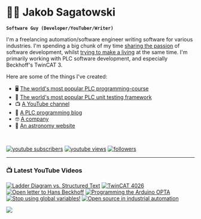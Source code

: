 # 🌌🔭 Jakob Sagatowski

**`Software Guy (Developer/YouTuber/Writer)`**

I'm a freelancing automation/software engineer writing software for various industries. I'm spending a big chunk of my time [sharing the passion](https://youtube.com/JakobSagatowski) of software development, whilst [trying to make a living](https://www.sagatowski.com) at the same time. I'm primarily working with PLC software development, and especially Beckhoff's TwinCAT 3.

Here are some of the things I've created:  
- 🖥 [The world's most popular PLC programming-course](https://www.youtube.com/playlist?list=PLimaF0nZKYHz3I3kFP4myaAYjmYk1SowO)  
- 💾 [The world's most popular PLC unit testing framework](https://www.github.com/tcunit)  
- 📺 [A YouTube channel](https://youtube.com/JakobSagatowski)  
- 📰 [A PLC programming blog](https://www.alltwincat.com)  
- 🤓 [A company](https://www.sagatowski.com)  
- 🌌 [An astronomy website](https://www.nineplanets.se)  

<br/>

   <p align="left">
      <a href="https://www.youtube.com/c/JakobSagatowski?sub_confirmation=1">
         <img alt="youtube subscribers" title="Subscribe to my YouTube channel" src="https://custom-icon-badges.demolab.com/youtube/channel/subscribers/UCZky2XGaaEyP2p1eckbWZjQ?color=%23E05D44&label=SUBSCRIBE&logo=video&logoColor=white&style=for-the-badge&labelColor=CE4630"/></a> 
      <a href="https://www.youtube.com/JakobSagatowski">
         <img alt="youtube views" title="YouTube views" src="https://custom-icon-badges.demolab.com/youtube/channel/views/UCZky2XGaaEyP2p1eckbWZjQ?color=%23E1AD0E&logo=eye&logoColor=white&style=for-the-badge&labelColor=C79600"/></a> 
      <a href="https://github.com/sagatowski?tab=followers">
         <img alt="followers" title="Follow me on GitHub" src="https://custom-icon-badges.demolab.com/github/followers/Sagatowski?color=236ad3&labelColor=1155ba&style=for-the-badge&logo=person-add&label=Follow&logoColor=white"/></a>
   </p>

---

### 📺 Latest YouTube Videos

<!-- BEGIN YOUTUBE-CARDS -->
[![Ladder Diagram vs. Structured Text](https://ytcards.demolab.com/?id=POtUCRna3jw&title=Ladder+Diagram+vs.+Structured+Text&lang=en&timestamp=1698121677&background_color=%230d1117&title_color=%23ffffff&stats_color=%23dedede&max_title_lines=1&width=250&border_radius=5&duration=570 "Ladder Diagram vs. Structured Text")](https://www.youtube.com/watch?v=POtUCRna3jw)
[![TwinCAT 4026](https://ytcards.demolab.com/?id=msSE6qxMbIw&title=TwinCAT+4026&lang=en&timestamp=1691388373&background_color=%230d1117&title_color=%23ffffff&stats_color=%23dedede&max_title_lines=1&width=250&border_radius=5&duration=2395 "TwinCAT 4026")](https://www.youtube.com/watch?v=msSE6qxMbIw)
[![Open letter to Hans Beckhoff](https://ytcards.demolab.com/?id=pJoad5uxSSg&title=Open+letter+to+Hans+Beckhoff&lang=en&timestamp=1686548262&background_color=%230d1117&title_color=%23ffffff&stats_color=%23dedede&max_title_lines=1&width=250&border_radius=5&duration=261 "Open letter to Hans Beckhoff")](https://www.youtube.com/watch?v=pJoad5uxSSg)
[![Programming the Arduino OPTA](https://ytcards.demolab.com/?id=jSVzVAaLURM&title=Programming+the+Arduino+OPTA&lang=en&timestamp=1680496916&background_color=%230d1117&title_color=%23ffffff&stats_color=%23dedede&max_title_lines=1&width=250&border_radius=5&duration=1653 "Programming the Arduino OPTA")](https://www.youtube.com/watch?v=jSVzVAaLURM)
[![Stop using global variables!](https://ytcards.demolab.com/?id=KrWXWI1o2PE&title=Stop+using+global+variables%21&lang=en&timestamp=1678860156&background_color=%230d1117&title_color=%23ffffff&stats_color=%23dedede&max_title_lines=1&width=250&border_radius=5&duration=500 "Stop using global variables!")](https://www.youtube.com/watch?v=KrWXWI1o2PE)
[![Open source in industrial automation](https://ytcards.demolab.com/?id=2DQNjAT5pV0&title=Open+source+in+industrial+automation&lang=en&timestamp=1677045239&background_color=%230d1117&title_color=%23ffffff&stats_color=%23dedede&max_title_lines=1&width=250&border_radius=5&duration=738 "Open source in industrial automation")](https://www.youtube.com/watch?v=2DQNjAT5pV0)
<!-- END YOUTUBE-CARDS -->

[<img src="https://custom-icon-badges.demolab.com/badge/-Subscribe%20For%20More-red?style=for-the-badge&logo=video&logoColor=white"/>](https://www.youtube.com/c/JakobSagatowski?sub_confirmation=1)